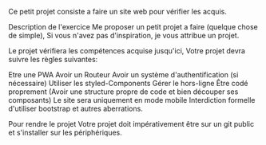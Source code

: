 Ce petit projet consiste a faire un site web pour vérifier les acquis.

Description de l'exercice
Me proposer un petit projet a faire (quelque chose de simple), Si vous n'avez pas d'inspiration, je vous attribue un projet.

Le projet vérifiera les compétences acquise jusqu'ici, Votre projet devra suivre les règles suivantes:

Etre une PWA
Avoir un Routeur
Avoir un système d'authentification (si nécessaire)
Utiliser les styled-Components
Gérer le hors-ligne
Être codé proprement (Avoir une structure propre de code et bien découper ses composants)
Le site sera uniquement en mode mobile
Interdiction formelle d'utiliser bootstrap et autres aberrations.

Pour rendre le projet
Votre projet doit impérativement être sur un git public et s'installer sur les périphériques.